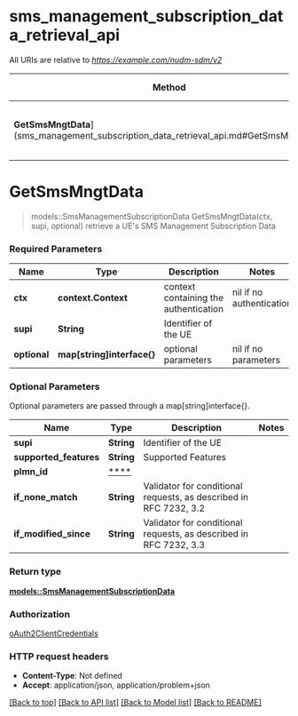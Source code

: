 # sms_management_subscription_data_retrieval_api

All URIs are relative to *https://example.com/nudm-sdm/v2*

Method | HTTP request | Description
------------- | ------------- | -------------
**GetSmsMngtData**](sms_management_subscription_data_retrieval_api.md#GetSmsMngtData) | **GET** /{supi}/sms-mng-data | retrieve a UE's SMS Management Subscription Data


# **GetSmsMngtData**
> models::SmsManagementSubscriptionData GetSmsMngtData(ctx, supi, optional)
retrieve a UE's SMS Management Subscription Data

### Required Parameters

Name | Type | Description  | Notes
------------- | ------------- | ------------- | -------------
 **ctx** | **context.Context** | context containing the authentication | nil if no authentication
  **supi** | **String**| Identifier of the UE | 
 **optional** | **map[string]interface{}** | optional parameters | nil if no parameters

### Optional Parameters
Optional parameters are passed through a map[string]interface{}.

Name | Type | Description  | Notes
------------- | ------------- | ------------- | -------------
 **supi** | **String**| Identifier of the UE | 
 **supported_features** | **String**| Supported Features | 
 **plmn_id** | [****](.md)|  | 
 **if_none_match** | **String**| Validator for conditional requests, as described in RFC 7232, 3.2 | 
 **if_modified_since** | **String**| Validator for conditional requests, as described in RFC 7232, 3.3 | 

### Return type

[**models::SmsManagementSubscriptionData**](SmsManagementSubscriptionData.md)

### Authorization

[oAuth2ClientCredentials](../README.md#oAuth2ClientCredentials)

### HTTP request headers

 - **Content-Type**: Not defined
 - **Accept**: application/json, application/problem+json

[[Back to top]](#) [[Back to API list]](../README.md#documentation-for-api-endpoints) [[Back to Model list]](../README.md#documentation-for-models) [[Back to README]](../README.md)

